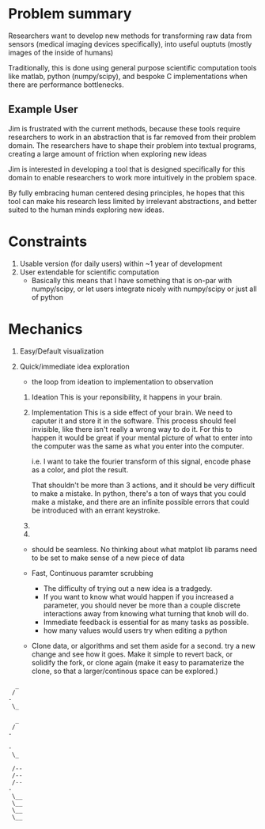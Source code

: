 # Problem summary

Researchers want to develop new methods for transforming raw data from sensors (medical imaging devices specifically), into useful ouptuts (mostly images of the inside of humans)

Traditionally, this is done using general purpose scientific computation tools like matlab, python (numpy/scipy), and bespoke C implementations when there are performance bottlenecks.

## Example User 

Jim is frustrated with the current methods, because these tools require researchers to work in an abstraction that is far removed from their problem domain. The researchers have to shape their problem into textual programs, creating a large amount of friction when exploring new ideas


Jim is interested in developing a tool that is designed specifically for this domain to enable researchers to work more intuitively in the problem space.

By fully embracing human centered desing principles, he hopes that this tool can make his research less limited by irrelevant abstractions, and better suited to the human minds exploring new ideas.


# Constraints

1. Usable version (for daily users) within ~1 year of development
2. User extendable for scientific computation
    - Basically this means that I have something that is on-par with numpy/scipy, or let users integrate nicely with numpy/scipy or just all of python



# Mechanics


1. Easy/Default visualization
2. Quick/immediate idea exploration
    - the loop from ideation to implementation to observation
    1. Ideation
        This is your reponsibility, it happens in your  brain.
    2. Implementation 
        This is a side effect of your brain. We need to caputer it and store it in the software.
        This process should feel invisible, like there isn't really a wrong way to do it. 
        For this to happen it would be great if your mental picture of what to enter into the computer was the same as what you enter into the computer.

        i.e. I want to take the fourier transform of this signal, encode phase as a color, and plot the result.

        That shouldn't be more than 3 actions, and it should be very difficult to make a mistake.
        In python, there's a ton of ways that you could make a mistake, and there are an infinite possible errors that could be introduced with an errant keystroke. 

    3. 


        

    3. 


    - should be seamless. No thinking about what matplot lib params need to be set to make sense of a new piece of data

    - Fast, Continuous paramter scrubbing
        - The difficulty of trying out a new idea is a tradgedy.
        - If you want to know what would happen if you increased a parameter, you should never be more than a couple discrete interactions away from knowing what turning that knob will do.
        - Immediate feedback is essential for as many tasks as possible.
        - how many values would users try when editing a python
    - Clone data, or algorithms and set them aside for a second.
        try a new change and see how it goes. Make it simple to revert back, or solidify the fork, or clone again (make it easy to paramaterize the clone, so that a larger/continous space can be explored.)

``` Fork
  _
 /
-
 \_
```

``` Revert
  _
 /
-
```

``` Apply
-
 \_
```

``` parameterize
 /--
 /--
 /--
-
 \__
 \__
 \__
 \__
```
